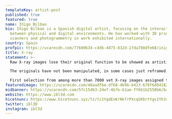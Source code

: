 ```yaml
---
templateKey: artist-post
published: true
featured: true
name: Iñigo Bilbao
bio: Iñigo Bilbao is a Spanish digital artist, focusing on the interactions
  between physical and digital environments. He has worked with 3D printers, 3D
  scanners and photogrammetry in work exhibited internationally.
country: Spain
profpic: https://ucarecdn.com/77600b34-c4db-4875-832d-27da708dfe68/inigo_500c.gif
title: X-ray
statement: >-
  Raw X-ray images lose their original function to be showed as artistic pieces.

  The originals have not been manipulated, in some cases just reframed, entrusting all the work to the machine, time and chance.

  First selection from among more than 7000 vet X-ray images assigned to the artist.
featuredimage: https://ucarecdn.com/46aadfbe-df68-4b9b-b413-678f6d841823/main_page_inigo.jpg
midbanner: https://ucarecdn.com/57c15d63-24ef-4b7e-b1ae-ff6b1b2550b6/banner_inigo1.jpg
website: https://www.ibl3d.com
hicetnunc: https://www.hicetnunc.xyz/tz/tz1YgdEoKrNkfrPXcqSK6rtYgv1Yh3cFTrsF/creations
twitter: ibl3D
instagram: ibl3d
---
```


